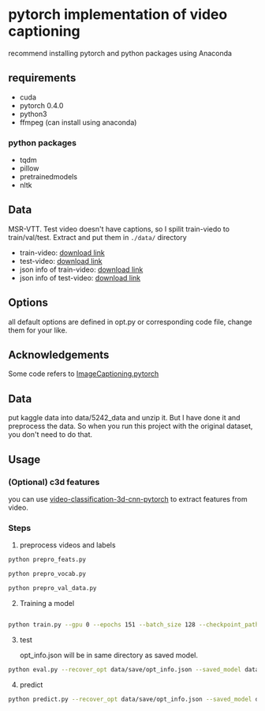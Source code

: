 # pytorch implementation of video captioning

recommend installing pytorch and python packages using Anaconda

## requirements

- cuda
- pytorch 0.4.0
- python3
- ffmpeg (can install using anaconda)

### python packages

- tqdm
- pillow
- pretrainedmodels
- nltk

## Data

MSR-VTT. Test video doesn't have captions, so I spilit train-viedo to train/val/test. Extract and put them in `./data/`
directory

- train-video: [download link](https://drive.google.com/file/d/1Qi6Gn_l93SzrvmKQQu-drI90L-x8B0ly/view?usp=sharing)
- test-video: [download link](https://drive.google.com/file/d/10fPbEhD-ENVQihrRvKFvxcMzkDlhvf4Q/view?usp=sharing)
- json info of
  train-video: [download link](https://drive.google.com/file/d/1LcTtsAvfnHhUfHMiI4YkDgN7lF1-_-m7/view?usp=sharing)
- json info of
  test-video: [download link](https://drive.google.com/file/d/1Kgra0uMKDQssclNZXRLfbj9UQgBv-1YE/view?usp=sharing)

## Options

all default options are defined in opt.py or corresponding code file, change them for your like.

## Acknowledgements

Some code refers
to [ImageCaptioning.pytorch](https://github.com/yunjey/pytorch-tutorial/tree/master/tutorials/03-advanced/image_captioning)

## Data

put kaggle data into data/5242_data and unzip it. But I have done it and preprocess the data. So when you run this
project with the original dataset, you don't need to do that.

## Usage

### (Optional) c3d features

you can use [video-classification-3d-cnn-pytorch](https://github.com/kenshohara/video-classification-3d-cnn-pytorch) to
extract features from video.

### Steps

1. preprocess videos and labels

```bash
python prepro_feats.py 

python prepro_vocab.py

python prepro_val_data.py
```

2. Training a model

```bash

python train.py --gpu 0 --epochs 151 --batch_size 128 --checkpoint_path data/save --feats_dir data/feats/resnet152 --model S2VTAttModel  --with_c3d 1 --dim_vid 2048 --max_len 5
```

3. test

   opt_info.json will be in same directory as saved model.

```bash
python eval.py --recover_opt data/save/opt_info.json --saved_model data/save/model_50.pth --batch_size 100 --gpu 0
```

4. predict

```bash
python predict.py --recover_opt data/save/opt_info.json --saved_model data/save/model_50.pth --batch_size 128 --gpu 0
```
